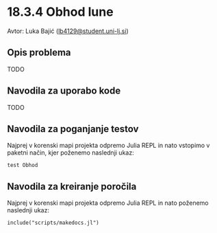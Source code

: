 # 18.3.4 Obhod lune

Avtor: Luka Bajić (<lb4129@student.uni-lj.si>)

## Opis problema

TODO

## Navodila za uporabo kode

TODO

## Navodila za poganjanje testov 

Najprej v korenski mapi projekta odpremo Julia REPL in nato vstopimo v paketni način, kjer poženemo naslednji ukaz:

```
test Obhod
```

## Navodila za kreiranje poročila

Najprej v korenski mapi projekta odpremo Julia REPL in nato poženemo naslednji ukaz:

```
include("scripts/makedocs.jl")
```
